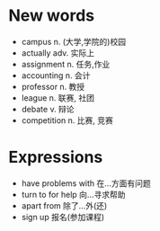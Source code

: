 # New words
* campus n. (大学,学院的)校园
* actually adv. 实际上
* assignment n. 任务,作业
* accounting n. 会计
* professor n. 教授
* league n. 联赛, 社团
* debate v. 辩论
* competition n. 比赛, 竞赛

# Expressions
* have problems with 在...方面有问题
* turn to for help 向...寻求帮助
* apart from 除了...外(还)
* sign up 报名(参加课程)

